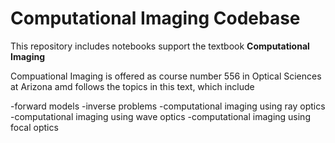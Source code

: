 # Computational Imaging Codebase

This repository includes notebooks support the textbook **Computational Imaging**


Compuational Imaging is offered as course number 556 in Optical Sciences at Arizona amd follows the topics in this text, which include

-forward models
-inverse problems
-computational imaging using ray optics
-computational imaging using wave optics
-computational imaging using focal optics





